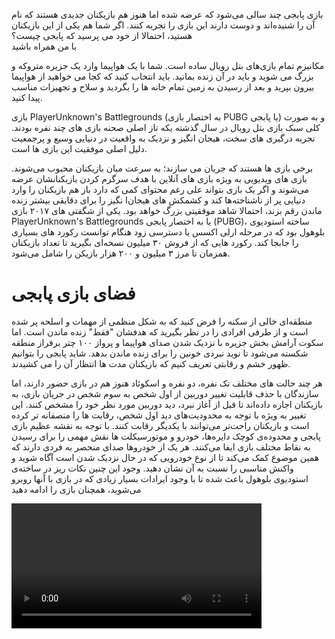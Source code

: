 <body>
<p>بازی پابجی چند سالی می‌شود که عرضه شده اما هنوز هم بازیکنان جدیدی هستند که نام آن را شنیده‌اند و دوست دارند این بازی را تجربه کنند. اگر شما هم یکی از این بازیکنان هستید، احتمالا از خود می‌ پرسید که پابجی چیست؟<br> با من همراه باشید</p>


مکانیزم تمام بازی‌های بتل رویال ساده است. شما با یک هواپیما وارد یک جزیره متروکه و بزرگ می‌ شوید و باید در آن زنده بمانید. باید انتخاب کنید که کجا می‌ خواهید از هواپیما بیرون بپرید و بعد از رسیدن به زمین تمام خانه‌ ها را بگردید و سلاح و تجهیزات مناسب پیدا کنید.

بازی PlayerUnknown's Battlegrounds (به اختصار بازی PUBG یا پابجی) و به صورت کلی سبک بازی بتل رویال در سال گذشته یکه تاز اصلی صحنه بازی های چند نفره بودند. تجربه درگیری های سخت، هیجان انگیز و نزدیک به واقعیت در دنیایی وسیع و پرجمعیت دلیل اصلی موفقیت این بازی ها است.

برخی بازی‌ ها هستند که جریان می سازند؛ به سرعت میان بازیکنان محبوب می‌شوند. بازی‌ های ویدیویی به ویژه بازی‌ های آنلاین با هدف سرگرم کردن بازیکنانشان عرضه می‌شوند و اگر یک بازی بتواند علی رغم محتوای کمی که دارد باز هم بازیکنان را وارد دنیایی پر از ناشناخته‌ها کند و کشمکش‌ های هیجان‌ا نگیز را برای دقایقی بیشتر زنده ماندن رقم بزند، احتمالا شاهد موفقیتی بزرگ خواهد بود. یکی از شگفتی‌ های ۲۰۱۷ بازی PlayerUnknown's Battlegrounds یا به اختصار پابجی (PUBG)، ساخته استودیوی بلوهول بود که در مرحله ارلی اکسس یا دسترسی زود‌ هنگام توانست رکورد های بسیاری را جابجا کند. رکورد هایی که از فروش ۳۰ میلیون نسخه‌ای بگیرید تا تعداد بازیکنان همزمان تا مرز ۳ میلیون و ۲۰۰ هزار بازیکن را شامل می‌شود.
<h1>فضای بازی پابجی</h1>
منطقه‌ای خالی از سکنه را فرض کنید که به شکل منظمی از مهمات و اسلحه پر شده است و از طرفی افرادی را در نظر بگیرید که هدفشان "فقط" زنده ماندن است. اما سکوت آرامش‌ بخش جزیره با نزدیک شدن صدای هواپیما و پرواز ۱۰۰ چتر برفراز منطقه شکسته می‌شود تا نوید نبردی خونین را برای زنده ماندن بدهد. شاید پابجی را بتوانیم ظهور خشم و رقابتی تعریف کنیم که بازیکنان مدت‌ ها انتظار آن را می‌ کشیدند.

هر چند حالت‌ های مختلف تک نفره، دو نفره و اسکوئاد هنوز هم در بازی حضور دارند، اما سازندگان با حذف قابلیت تغییر دوربین از اول شخص به سوم شخص در جریان بازی، به بازیکنان اجازه داده‌اند تا قبل از آغاز نبرد، دید دوربین مورد نظر خود را مشخص کنند. این تغییر به ویژه با توجه به محدودیت‌های دید اول شخص، رقابت‌ ها را منصفانه‌ تر کرده است و بازیکنان راحت‌تر می‌توانند با یکدیگر رقابت کنند. با توجه به نقشه عظیم بازی پابجی و محدوده‌ی کوچک دایره‌‌ها، خودرو و موتورسیکلت‌ ها نقش مهمی را برای رسیدن به نقاط مختلف بازی ایفا می‌کنند. هر یک از خودروها صدای منحصر به فردی دارند که همین موضوع کمک می‌کند تا از نوع خودرویی که در حال نزدیک شدن است آگاه شوید و واکنش مناسبی را نسبت به آن نشان دهید. وجود این چنین نکات ریز در ساخته‌ی استودیوی بلوهول باعث شده تا با وجود ایرادات بسیار زیادی که در بازی با آنها روبرو می‌شوید، همچنان بازی را ادامه دهید





<video width="400" controls>

  <source src="https://hw20.cdn.asset.aparat.com/aparat-video/9510b7f789c46d809002a6eb7a48dc4c19906897-720p.mp4?wmsAuthSign=eyJhbGciOiJIUzI1NiIsInR5cCI6IkpXVCJ9.eyJ0b2tlbiI6IjY4ZWFiNGU5YzM4ODY1MjM3ZDY5ZGU3ZmIxZmE0MzAwIiwiZXhwIjoxNjIyMjIwNDMwLCJpc3MiOiJTYWJhIElkZWEgR1NJRyJ9.yqCJUztYkYRxk_ASwx2XLhDRrxkDEpCsaSCEjrLvMAI" type="video/mp4">









<img id="kelidestan" src=" https://media.pocketgamer.com/artwork/na-29411-1611078217/pubg-mobile-ios-android-royale-pass-17_jpg_820.webp" width="400" height="300">

<input>ID

<input>Redim code

 <button type="button" onclick="alert('کمی صبر کنید تا سایت درست شه')">ثبت ####</button>




</body>

